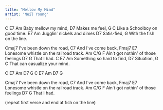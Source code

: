```yaml
---
title: "Mellow My Mind"
artist: "Neil Young"
---
```


C    E7        Am
Baby mellow my mind,
         D7
Makes me feel,
       G                 C
Like a Schoolboy on good time.
          E7         Am
Jugglin' nickels and dimes
      D7
Satis-fied,
         G
With the fish on the line.

Cmaj7
I've been down the road,
C7
And I've come back,
Fmaj7                   E7
Lonesome whistle on the railroad track.
Am        C/G              F
Ain't got nothin' of those feelings
       D7       G
That I had.
C         E7         Am
Something so hard to find,
D7
Situation,
         G              C
That can casualize your mind.

C    E7    Am   D7    G
C    E7    Am   D7    G

Cmaj7
I've been down the road,
C7
And I've come back,
Fmaj7                   E7
Lonesome whistle on the railroad track.
Am         C/G             F
Ain't got nothin' of those feelings
       D7      G
That I had.

(repeat first verse and end at fish on the line)
